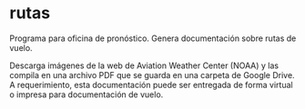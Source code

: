 # rutas
Programa para oficina de pronóstico. Genera documentación sobre rutas de vuelo.

Descarga imágenes de la web de Aviation Weather Center (NOAA) y las compila en una archivo PDF que se guarda en una carpeta de Google Drive. A requerimiento, esta documentación puede ser entregada de forma virtual o impresa para documentación de vuelo.
